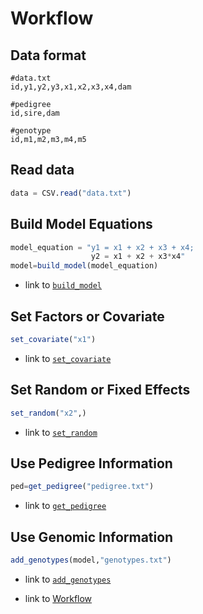 # Workflow



## Data format

```
#data.txt
id,y1,y2,y3,x1,x2,x3,x4,dam

#pedigree
id,sire,dam

#genotype
id,m1,m2,m3,m4,m5

```

## Read data

```julia
data = CSV.read("data.txt")
```


## Build Model Equations

```julia
model_equation = "y1 = x1 + x2 + x3 + x4;
                  y2 = x1 + x2 + x3*x4"
model=build_model(model_equation)
```

- link to [`build_model`](@ref)

## Set Factors or Covariate
```julia
set_covariate("x1")
```

- link to [`set_covariate`](@ref)


## Set Random or Fixed Effects
```julia
set_random("x2",)
```

- link to [`set_random`](@ref)


## Use Pedigree Information
```julia
ped=get_pedigree("pedigree.txt")
```

- link to [`get_pedigree`](@ref)


## Use Genomic Information
```julia
add_genotypes(model,"genotypes.txt")
```

- link to [`add_genotypes`](@ref)


- link to [Workflow](@ref)
